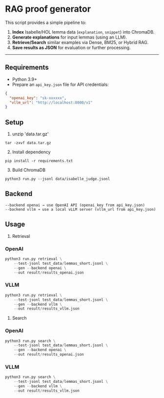 # RAG proof generator

This script provides a simple pipeline to:
1. **Index** Isabelle/HOL lemma data (`explanation`, `snippet`) into ChromaDB.
2. **Generate explanations** for input lemmas (using an LLM).
3. **Retrieve/Search** similar examples via Dense, BM25, or Hybrid RAG.
4. **Save results as JSON** for evaluation or further processing.

---

## Requirements
- Python 3.9+
- Prepare an `api_key.json` file for API credentials:

```json
{
  "openai_key": "sk-xxxxxx",
  "vllm_url": "http://localhost:8000/v1"
}
```

## Setup
1. unzip 'data.tar.gz'
```
tar -zxvf data.tar.gz
```

2. Install dependency
```
pip install -r requirements.txt
```

3. Build ChromaDB
```
python3 run.py --jsonl data/isabelle_judge.jsonl
```

## Backend
```
--backend openai → use OpenAI API (openai_key from api_key.json)
--backend vllm → use a local vLLM server (vllm_url from api_key.json)
```
## Usage

1. Retrieval

### OpenAI
```python
python3 run.py retrieval \
    --test-jsonl test_data/lemmas_short.jsonl \
    --gen --backend openai \
    --out result/results_openai.json
```

### VLLM
```python
python3 run.py retrieval \
    --test-jsonl test_data/lemmas_short.jsonl \
    --gen --backend vllm \
    --out result/results_vllm.json
```

1. Search

### OpenAI
```python
python3 run.py search \
    --test-jsonl test_data/lemmas_short.jsonl \
    --gen --backend openai \
    --out result/results_openai.json
```

### VLLM
```python
python3 run.py search \
    --test-jsonl test_data/lemmas_short.jsonl \
    --gen --backend vllm \
    --out result/results_vllm.json
```
